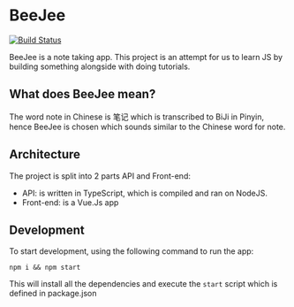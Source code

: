 # BeeJee
[![Build Status](https://travis-ci.org/bee-jee/bee-jee.svg?branch=master)](https://travis-ci.org/bee-jee/bee-jee)

BeeJee is a note taking app.
This project is an attempt for us to learn JS by building something alongside with doing tutorials.
## What does BeeJee mean?
The word note in Chinese is 笔记 which is transcribed to BiJi in Pinyin, hence BeeJee is chosen which sounds similar to the Chinese word for note.
## Architecture
The project is split into 2 parts API and Front-end:
- API: is written in TypeScript, which is compiled and ran on NodeJS.
- Front-end: is a Vue.Js app
## Development
To start development, using the following command to run the app:

```
npm i && npm start
```
This will install all the dependencies and execute the `start` script which is defined in package.json
